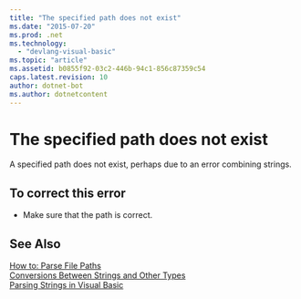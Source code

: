 ```yaml
---
title: "The specified path does not exist"
ms.date: "2015-07-20"
ms.prod: .net
ms.technology: 
  - "devlang-visual-basic"
ms.topic: "article"
ms.assetid: b0855f92-03c2-446b-94c1-856c87359c54
caps.latest.revision: 10
author: dotnet-bot
ms.author: dotnetcontent
---
```

# The specified path does not exist
A specified path does not exist, perhaps due to an error combining strings.  
  
## To correct this error  
  
-   Make sure that the path is correct.  
  
## See Also  
 [How to: Parse File Paths](../../visual-basic/developing-apps/programming/drives-directories-files/how-to-parse-file-paths.md)   
 [Conversions Between Strings and Other Types](../../visual-basic/programming-guide/language-features/data-types/conversions-between-strings-and-other-types.md)   
 [Parsing Strings in Visual Basic](http://msdn.microsoft.com/en-us/927a4b26-5388-458c-85d8-aaf0851457e3)
